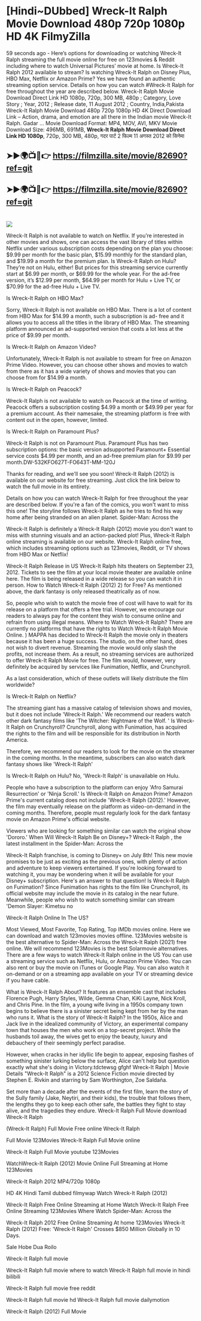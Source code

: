 # [Hindi~DUbbed] Wreck-It Ralph Movie Download 480p 720p 1080p HD 4K FilmyZilla


59 seconds ago - Here’s options for downloading or watching Wreck-It Ralph streaming the full movie online for free on 123movies & Reddit including where to watch Universal Pictures’ movie at home. Is Wreck-It Ralph 2012 available to stream? Is watching Wreck-It Ralph on Disney Plus, HBO Max, Netflix or Amazon Prime? Yes we have found an authentic streaming option service. Details on how you can watch #Wreck-It Ralph for free throughout the year are described below. Wreck-It Ralph Movie Download Direct Link HD 1080p, 720p, 300 MB, 480p ; Category, Love Story ; Year, 2012 ; Release date, 11 August 2012 ; Country, India,Pakista Wreck-It Ralph Movie Download 480p 720p 1080p HD 4K Direct Download Link – Action, drama, and emotion are all there in the Indian movie Wreck-It Ralph. Gadar ...
Movie Download Format: MP4, MOV, AVI, MKV
Movie Download Size: 496MB, 691MB, **Wreck-It Ralph Movie Download Direct Link HD 1080p**, 720p, 300 MB, 480p, गदर पार्ट 2 फिल्म 11 अगस्त 2012 को सिनेमा

## ➤►🌍📺📱👉   https://filmzilla.site/movie/82690?ref=git

## ➤►🌍📺📱👉   https://filmzilla.site/movie/82690?ref=git

#

<img src="https://image.tmdb.org/t/p/w780//1DnN37Vorg52G5TH2Azp9WsG9xe.jpg" />

Wreck-It Ralph is not available to watch on Netflix. If you’re interested in other movies and shows, one can access the vast library of titles within Netflix under various subscription costs depending on the plan you choose: $9.99 per month for the basic plan, $15.99 monthly for the standard plan, and $19.99 a month for the premium plan. Is Wreck-It Ralph on Hulu? They’re not on Hulu, either! But prices for this streaming service currently start at $6.99 per month, or $69.99 for the whole year. For the ad-free version, it’s $12.99 per month, $64.99 per month for Hulu + Live TV, or $70.99 for the ad-free Hulu + Live TV.

Is Wreck-It Ralph on HBO Max?

Sorry, Wreck-It Ralph is not available on HBO Max. There is a lot of content from HBO Max for $14.99 a month, such a subscription is ad- free and it allows you to access all the titles in the library of HBO Max. The streaming platform announced an ad-supported version that costs a lot less at the price of $9.99 per month.

Is Wreck-It Ralph on Amazon Video?

Unfortunately, Wreck-It Ralph is not available to stream for free on Amazon Prime Video. However, you can choose other shows and movies to watch from there as it has a wide variety of shows and movies that you can choose from for $14.99 a month.

Is Wreck-It Ralph on Peacock?

Wreck-It Ralph is not available to watch on Peacock at the time of writing. Peacock offers a subscription costing $4.99 a month or $49.99 per year for a premium account. As their namesake, the streaming platform is free with content out in the open, however, limited.

Is Wreck-It Ralph on Paramount Plus?

Wreck-It Ralph is not on Paramount Plus. Paramount Plus has two subscription options: the basic version adsupported Paramount+ Essential service costs $4.99 per month, and an ad-free premium plan for $9.99 per month.DW-532KFO627T-FO643T-MM-120J

Thanks for reading, and we'll see you soon! Wreck-It Ralph (2012) is available on our website for free streaming. Just click the link below to watch the full movie in its entirety.

Details on how you can watch Wreck-It Ralph for free throughout the year are described below. If you're a fan of the comics, you won't want to miss this one! The storyline follows Wreck-It Ralph as he tries to find his way home after being stranded on an alien planet. Spider-Man: Across the

Wreck-It Ralph is definitely a Wreck-It Ralph (2012) movie you don't want to miss with stunning visuals and an action-packed plot! Plus, Wreck-It Ralph online streaming is available on our website. Wreck-It Ralph online free, which includes streaming options such as 123movies, Reddit, or TV shows from HBO Max or Netflix!

Wreck-It Ralph Release in US Wreck-It Ralph hits theaters on September 23, 2012. Tickets to see the film at your local movie theater are available online here. The film is being released in a wide release so you can watch it in person. How to Watch Wreck-It Ralph (2012) 2) for Free? As mentioned above, the dark fantasy is only released theatrically as of now.

So, people who wish to watch the movie free of cost will have to wait for its release on a platform that offers a free trial. However, we encourage our readers to always pay for the content they wish to consume online and refrain from using illegal means. Where to Watch Wreck-It Ralph? There are currently no platforms that have the rights to Watch Wreck-It Ralph Movie Online. ) MAPPA has decided to Wreck-It Ralph the movie only in theaters because it has been a huge success. The studio, on the other hand, does not wish to divert revenue. Streaming the movie would only slash the profits, not increase them. As a result, no streaming services are authorized to offer Wreck-It Ralph Movie for free. The film would, however, very definitely be acquired by services like Funimation, Netflix, and Crunchyroll.

As a last consideration, which of these outlets will likely distribute the film worldwide?

Is Wreck-It Ralph on Netflix?

The streaming giant has a massive catalog of television shows and movies, but it does not include 'Wreck-It Ralph.' We recommend our readers watch other dark fantasy films like 'The Witcher: Nightmare of the Wolf. ' Is Wreck-It Ralph on Crunchyroll? Crunchyroll, along with Funimation, has acquired the rights to the film and will be responsible for its distribution in North America.

Therefore, we recommend our readers to look for the movie on the streamer in the coming months. In the meantime, subscribers can also watch dark fantasy shows like 'Wreck-It Ralph'

Is Wreck-It Ralph on Hulu? No, 'Wreck-It Ralph' is unavailable on Hulu.

People who have a subscription to the platform can enjoy 'Afro Samurai Resurrection' or 'Ninja Scroll.' Is Wreck-It Ralph on Amazon Prime? Amazon Prime's current catalog does not include 'Wreck-It Ralph (2012).' However, the film may eventually release on the platform as video-on-demand in the coming months. Therefore, people must regularly look for the dark fantasy movie on Amazon Prime's official website.

Viewers who are looking for something similar can watch the original show 'Dororo.' When Will Wreck-It Ralph Be on Disney+? Wreck-It Ralph , the latest installment in the Spider-Man: Across the

Wreck-It Ralph franchise, is coming to Disney+ on July 8th! This new movie promises to be just as exciting as the previous ones, with plenty of action and adventure to keep viewers entertained. If you're looking forward to watching it, you may be wondering when it will be available for your Disney+ subscription. Here's an answer to that question! Is Wreck-It Ralph on Funimation? Since Funimation has rights to the film like Crunchyroll, its official website may include the movie in its catalog in the near future. Meanwhile, people who wish to watch something similar can stream 'Demon Slayer: Kimetsu no

Wreck-It Ralph Online In The US?

Most Viewed, Most Favorite, Top Rating, Top IMDb movies online. Here we can download and watch 123movies movies offline. 123Movies website is the best alternative to Spider-Man: Across the Wreck-It Ralph (2021) free online. We will recommend 123Movies is the best Solarmovie alternatives. There are a few ways to watch Wreck-It Ralph online in the US You can use a streaming service such as Netflix, Hulu, or Amazon Prime Video. You can also rent or buy the movie on iTunes or Google Play. You can also watch it on-demand or on a streaming app available on your TV or streaming device if you have cable.

What is Wreck-It Ralph About? It features an ensemble cast that includes Florence Pugh, Harry Styles, Wilde, Gemma Chan, KiKi Layne, Nick Kroll, and Chris Pine. In the film, a young wife living in a 1950s company town begins to believe there is a sinister secret being kept from her by the man who runs it. What is the story of Wreck-It Ralph? In the 1950s, Alice and Jack live in the idealized community of Victory, an experimental company town that houses the men who work on a top-secret project. While the husbands toil away, the wives get to enjoy the beauty, luxury and debauchery of their seemingly perfect paradise.

However, when cracks in her idyllic life begin to appear, exposing flashes of something sinister lurking below the surface, Alice can't help but question exactly what she's doing in Victory.tdctewsg gfghf Wreck-It Ralph | Movie Details "Wreck-It Ralph" is a 2012 Science Fiction movie directed by Stephen E. Rivkin and starring by Sam Worthington, Zoe Saldaña.

Set more than a decade after the events of the first film, learn the story of the Sully family (Jake, Neytiri, and their kids), the trouble that follows them, the lengths they go to keep each other safe, the battles they fight to stay alive, and the tragedies they endure. Wreck-It Ralph Full Movie download Wreck-It Ralph

(Wreck-It Ralph) Full Movie Free online Wreck-It Ralph

Full Movie 123Movies Wreck-It Ralph Full Movie online

Wreck-It Ralph Full Movie youtube 123Movies

WatchWreck-It Ralph (2012) Movie Online Full Streaming at Home 123Movies

Wreck-It Ralph 2012 MP4/720p 1080p

HD 4K Hindi Tamil dubbed filmywap Watch Wreck-It Ralph (2012)

Wreck-It Ralph Free Online Streaming at Home Watch Wreck-It Ralph Free Online Streaming 123Movies Where Watch Spider-Man: Across the

Wreck-It Ralph 2012 Free Online Streaming At home 123Movies Wreck-It Ralph (2012) Free: 'Wreck-It Ralph' Crosses $850 Million Globally in 10 Days.

Sale Hobe Dua Roilo

Wreck-It Ralph full movie

Wreck-It Ralph full movie where to watch Wreck-It Ralph full movie in hindi bilibili

Wreck-It Ralph full movie free reddit

Wreck-It Ralph full movie hd Wreck-It Ralph full movie dailymotion

Wreck-It Ralph (2012) Full Movie